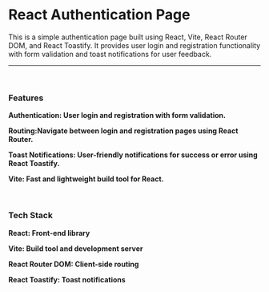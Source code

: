 # React Authentication Page

<p>This is a simple authentication page built using React, Vite, React Router DOM, and React Toastify. It provides user login and registration functionality with form validation and toast notifications for user feedback.</p>
<hr/><br/>
<h3>Features</h3>
<p><b>Authentication:<b> User login and registration with form validation.</p>
<p><b>Routing:<b>Navigate between login and registration pages using React Router.</p>
<p><b>Toast Notifications:<b> User-friendly notifications for success or error using React Toastify.</p>
<p><b>Vite:<b> Fast and lightweight build tool for React.</p>
<br/>
<h3>Tech Stack</h3>
<p><b>React:<b> Front-end library</p>
<p><b>Vite:<b> Build tool and development server</p>
<p><b>React<b> Router DOM: Client-side routing</p>
<p><b>React<b> Toastify: Toast notifications</p>
